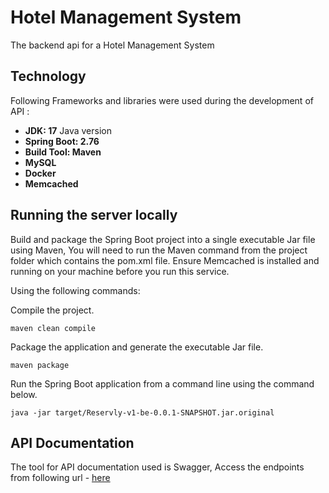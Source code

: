 # Hotel Management System
The backend api for a Hotel Management System

## Technology ##
Following Frameworks and libraries were used during the development of API :
- **JDK: 17** Java version
- **Spring Boot: 2.76**
- **Build Tool: Maven**
- **MySQL**
- **Docker**
- **Memcached**

## Running the server locally ##
Build and package the Spring Boot project into a single executable Jar file using Maven,
You will need to run the Maven command from the project folder which contains the pom.xml file.
Ensure Memcached is installed and running on your machine before you run this service.

Using the following commands:

Compile the project.
```
maven clean compile
```
Package the application and generate the executable Jar file.
```
maven package
```
Run the Spring Boot application from a command line using the command below.
```
java -jar target/Reservly-v1-be-0.0.1-SNAPSHOT.jar.original
```

## API Documentation ##
The tool for API documentation used is Swagger, 
Access the endpoints from following url - [here](http://localhost:8080/swagger-ui/index.html#/)









